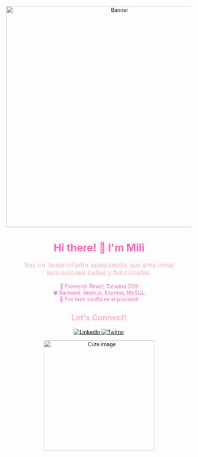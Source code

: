 <div align="center">
  <img src="https://i.pinimg.com/564x/ca/24/51/ca2451b00eb7c6eaf95a90d70e972a0d.jpg" alt="Banner" width="600"/>

  <h1 style="color: #ff69b4;">Hi there! 👋 I'm Mili</h1>
  
  <p style="color: #ffb6c1; font-size: 18px;">
    Soy un desarrollador apasionado que ama crear aplicaciones bellas y funcionales.
  </p>

  <p style="color: #ff69b4;">
    🌸 Frontend: React, Tailwind CSS <br>
    🍀 Backend: Node.js, Express, MySQL <br>
    💖 Fun fact: confia en el proceso!
  </p>

  <h2 style="color: #ffb6c1;">Let's Connect!</h2>
  <p>
    <a href="https://www.linkedin.com/in/your-profile" target="_blank">
      <img src="https://img.shields.io/badge/-LinkedIn-%23ff69b4?style=for-the-badge&logo=linkedin&logoColor=white" alt="LinkedIn"/>
    </a>
    <a href="https://twitter.com/your-profile" target="_blank">
      <img src="https://img.shields.io/badge/-Twitter-%23ff69b4?style=for-the-badge&logo=twitter&logoColor=white" alt="Twitter"/>
    </a>
  </p>

  <img src="https://i.pinimg.com/564x/48/4f/72/484f7219c122ff3d5b7ffd6e3095d299.jpg" alt="Cute image" width="300"/>
</div>
